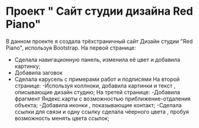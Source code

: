 # Проект " Сайт студии дизайна Red Piano"

В данном проекте я создала трёхстраничный сайт Дизайн студии "Red Piano", используя Bootstrap.
На первой странице:
- Сделала навигационную панель, изменила её цвет и добавила картинку;
- Добавила заговок
- Сделала карусель с примерами работ и подписями
На второй странице:
-Используя коллноки, добавила картинки и текст , описывающие дизайн студию;
На третей странице:
-Добавила фрагмент Яндекс.карты с возможностью приближение-отдаления объекта;
-Добавила иконки , показывающие контакт;
-Сделала ссылки для связи и одну ссылку сделала чёерного цвета , пробуя возможность менять цвета ссылок;

